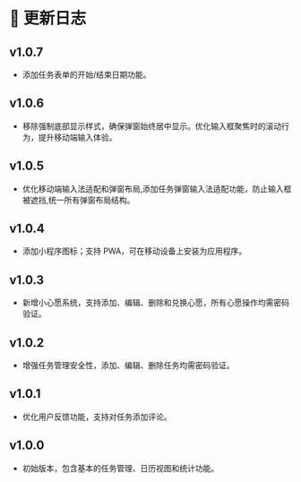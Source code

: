 # 📅 更新日志

## v1.0.7

- 添加任务表单的开始/结束日期功能。

## v1.0.6

- 移除强制底部显示样式，确保弹窗始终居中显示。优化输入框聚焦时的滚动行为，提升移动端输入体验。

## v1.0.5

- 优化移动端输入法适配和弹窗布局,添加任务弹窗输入法适配功能，防止输入框被遮挡,统一所有弹窗布局结构。

## v1.0.4

- 添加小程序图标；支持 PWA，可在移动设备上安装为应用程序。

## v1.0.3

- 新增小心愿系统，支持添加、编辑、删除和兑换心愿，所有心愿操作均需密码验证。

## v1.0.2

- 增强任务管理安全性，添加、编辑、删除任务均需密码验证。

## v1.0.1

- 优化用户反馈功能，支持对任务添加评论。

## v1.0.0

- 初始版本，包含基本的任务管理、日历视图和统计功能。
